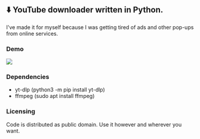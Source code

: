 ## ⬇️ YouTube downloader written in Python.
I've made it for myself because I was getting tired of ads and other pop-ups from online services.

### Demo
![](Screenshot_20201215_112246.png)

### Dependencies
* yt-dlp (python3 -m pip install yt-dlp)
* ffmpeg (sudo apt install ffmpeg)

### Licensing
Code is distributed as public domain. Use it however and wherever you want.
